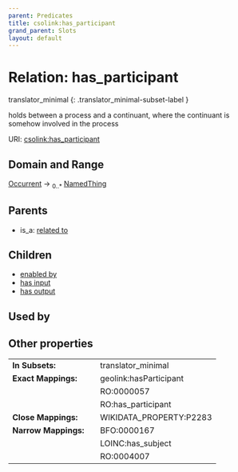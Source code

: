 ```yaml
---
parent: Predicates
title: csolink:has_participant
grand_parent: Slots
layout: default
---
```


# Relation: has_participant

translator_minimal
{: .translator_minimal-subset-label }


holds between a process and a continuant, where the continuant is somehow involved in the process

URI: [csolink:has_participant](https://w3id.org/csolink/vocab/has_participant)

## Domain and Range

[Occurrent](Occurrent.md) ->  <sub>0..*</sub> [NamedThing](NamedThing.md)

## Parents

 *  is_a: [related to](related_to.md)

## Children

 *  [enabled by](enabled_by.md)
 *  [has input](has_input.md)
 *  [has output](has_output.md)

## Used by


## Other properties

|  |  |  |
| --- | --- | --- |
| **In Subsets:** | | translator_minimal |
| **Exact Mappings:** | | geolink:hasParticipant |
|  | | RO:0000057 |
|  | | RO:has_participant |
| **Close Mappings:** | | WIKIDATA_PROPERTY:P2283 |
| **Narrow Mappings:** | | BFO:0000167 |
|  | | LOINC:has_subject |
|  | | RO:0004007 |

